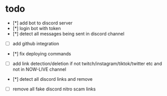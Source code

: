 # todo
* [*] add bot to discord server
* [*] login bot with token
* [*] detect all messages being sent in discord channel
* [ ] add github integration
* [*] fix deploying commands
* [ ] add link detection/deletion if not twitch/instagram/tiktok/twitter etc and not in NOW-LIVE channel
* [*] detect all discord links and remove
* [ ] remove all fake discord nitro scam links